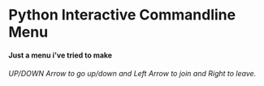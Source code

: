# Python Interactive Commandline Menu
#### Just a menu i've tried to make
###### UP/DOWN Arrow to go up/down and Left Arrow to join and Right to leave.
